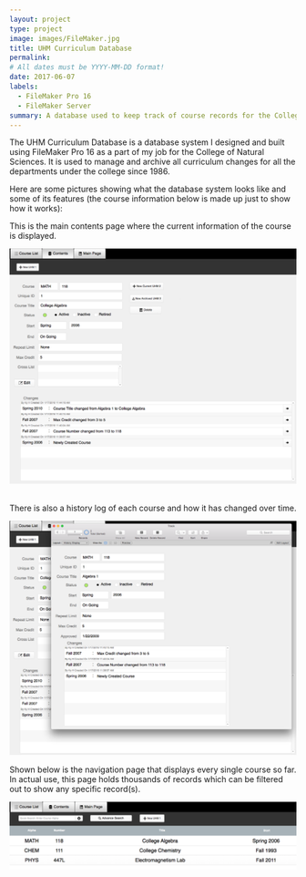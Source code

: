 ```yaml
---
layout: project
type: project
image: images/FileMaker.jpg
title: UHM Curriculum Database
permalink:
# All dates must be YYYY-MM-DD format!
date: 2017-06-07
labels:
  - FileMaker Pro 16
  - FileMaker Server
summary: A database used to keep track of course records for the College of Natural Sciences
---
```


The UHM Curriculum Database is a database system I designed and built using FileMaker Pro 16 as a part of my job for the College of Natural Sciences. It is used to manage and archive all curriculum changes for all the departments under the college since 1986. 

Here are some pictures showing what the database system looks like and some of its features (the course information below is made up just to show how it works):

This is the main contents page where the current information of the course is displayed. 

<img class="ui middle medium image" src="../images/UHMCoursePage.png">     

There is also a history log of each course and how it has changed over time.  


<img class="ui medium image" src="../images/UHMHistoryPage.png">     

Shown below is the navigation page that displays every single course so far.
In actual use, this page holds thousands of records which can be filtered out to show any specific record(s).  

<img class="ui image" src="../images/UHMListPage.png">  
